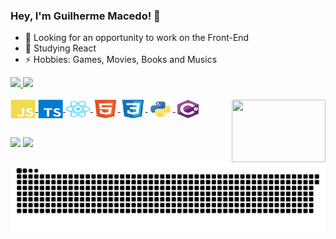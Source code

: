 ### Hey, I'm Guilherme Macedo! 👋

- 🔭 Looking for an opportunity to work on the Front-End
- 🌱 Studying React
- ⚡ Hobbies: Games, Movies, Books and Musics

<div>
  <a href="https://github.com/guilherme2303220">
  <img height="150em" src="https://github-readme-stats.vercel.app/api?username=Guilherme-Macedo-23&show_icons=true&theme=dracula&include_all_commits=true&count_private=true"/>
  <img height="150em" src="https://github-readme-stats.vercel.app/api/top-langs/?username=Guilherme-Macedo-23&layout=compact&langs_count=7&theme=dracula"/>
</div>
  <div style="display: inline_block"><br>
  <img align="center" alt="Gui-Js" height="30" width="40" src="https://raw.githubusercontent.com/devicons/devicon/master/icons/javascript/javascript-plain.svg">
  <img align="center" alt="Gui-Ts" height="30" width="40" src="https://raw.githubusercontent.com/devicons/devicon/master/icons/typescript/typescript-plain.svg">
  <img align="center" alt="Gui-React" height="30" width="40" src="https://raw.githubusercontent.com/devicons/devicon/master/icons/react/react-original.svg">
  <img align="center" alt="Gui-HTML" height="30" width="40" src="https://raw.githubusercontent.com/devicons/devicon/master/icons/html5/html5-original.svg">
  <img align="center" alt="Gui-CSS" height="30" width="40" src="https://raw.githubusercontent.com/devicons/devicon/master/icons/css3/css3-original.svg">
  <img align="center" alt="Gui-Python" height="30" width="40" src="https://raw.githubusercontent.com/devicons/devicon/master/icons/python/python-original.svg">
  <img align="center" alt="Gui-Csharp" height="30" width="40" src="https://raw.githubusercontent.com/devicons/devicon/master/icons/csharp/csharp-original.svg">
  <img align="right" alt="" height="100" width="150" src="https://user-images.githubusercontent.com/79206432/133141541-4108eece-382c-48b1-9478-b7be7d188e9e.gif"
</div>
    
 ##
    
  <div> 
  <a href = "mailto:guilhermemacedo.fullstack@gmail.com"><img src="https://img.shields.io/badge/-Gmail-%23333?style=for-the-badge&logo=gmail&logoColor=white" target="_blank"></a>
  <href="https://www.linkedin.com/in/guilherme-macedo-19b542208/" target="_blank"><img src="https://img.shields.io/badge/-LinkedIn-%230077B5?style=for-the-badge&logo=linkedin&logoColor=white" target="_blank"></a> 
   
  ![Snake animation](https://github.com/Guilherme-Macedo-23/Guilherme-Macedo-23/blob/output/github-contribution-grid-snake.svg)

